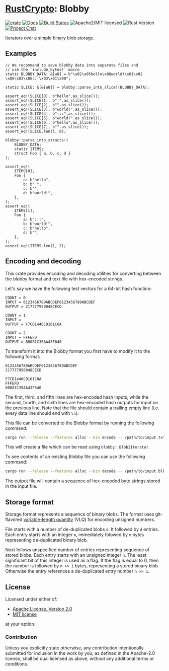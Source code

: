 # [RustCrypto]: Blobby

[![crate][crate-image]][crate-link]
[![Docs][docs-image]][docs-link]
[![Build Status][build-image]][build-link]
![Apache2/MIT licensed][license-image]
![Rust Version][rustc-image]
[![Project Chat][chat-image]][chat-link]

Iterators over a simple binary blob storage.

## Examples
```
// We recommend to save blobby data into separate files and
// use the `include_bytes!` macro
static BLOBBY_DATA: &[u8] = b"\x02\x05hello\x06world!\x01\x02 \x00\x03\x06:::\x03\x01\x00";

static SLICE: &[&[u8]] = blobby::parse_into_slice!(BLOBBY_DATA);

assert_eq!(SLICE[0], b"hello".as_slice());
assert_eq!(SLICE[1], b" ".as_slice());
assert_eq!(SLICE[2], b"".as_slice());
assert_eq!(SLICE[3], b"world!".as_slice());
assert_eq!(SLICE[4], b":::".as_slice());
assert_eq!(SLICE[5], b"world!".as_slice());
assert_eq!(SLICE[6], b"hello".as_slice());
assert_eq!(SLICE[7], b"".as_slice());
assert_eq!(SLICE.len(), 8);

blobby::parse_into_structs!(
    BLOBBY_DATA;
    static ITEMS;
    struct Foo { a, b, c, d }
);

assert_eq!(
    ITEMS[0],
    Foo {
        a: b"hello",
        b: b" ",
        c: b"",
        d: b"world!",
    },
);
assert_eq!(
    ITEMS[1],
    Foo {
        a: b":::",
        b: b"world!",
        c: b"hello",
        d: b"",
    },
);
assert_eq!(ITEMS.len(), 2);
```

## Encoding and decoding

This crate provides encoding and decoding utilities for converting between
the blobby format and text file with hex-encoded strings. 

Let's say we have the following test vectors for a 64-bit hash function:
```text
COUNT = 0
INPUT = 0123456789ABCDEF0123456789ABCDEF
OUTPUT = 217777950848CECD

COUNT = 1
INPUT = 
OUTPUT = F7CD1446C9161C0A

COUNT = 2
INPUT = FFFEFD
OUTPUT = 80081C35AA43F640

```

To transform it into the Blobby format you first have to modify it
to the following format:

```text
0123456789ABCDEF0123456789ABCDEF
217777950848CECD

F7CD1446C9161C0A
FFFEFD
80081C35AA43F640

```
The first, third, and fifth lines are hex-encoded hash inputs, while the second,
fourth, and sixth lines are hex-encoded hash outputs for input on the previous line.
Note that the file should contain a trailing empty line (i.e. every data line should end
with `\n`).

This file can be converted to the Blobby format by running the following command:
```sh
cargo run --release --features alloc --bin encode -- /path/to/input.txt /path/to/output.blb
```

This will create a file which can be read using `blobby::Blob2Iterator`.

To see contents of an existing Blobby file you can use the following command:
```sh
cargo run --release --features alloc --bin decode -- /path/to/input.blb /path/to/output.txt
```
The output file will contain a sequence of hex-encoded byte strings stored
in the input file. 

## Storage format

Storage format represents a sequence of binary blobs. The format uses
git-flavored [variable-length quantity][0] (VLQ) for encoding unsigned
numbers.

File starts with a number of de-duplicated blobs `d`. It followed by `d`
entries. Each entry starts with an integer `m`, immediately folowed by `m`
bytes representing de-duplicated binary blob.

Next follows unspecified number of entries representing sequence of stored
blobs. Each entry starts with an unsigned integer `n`. The least significant
bit of this integer is used as a flag. If the flag is equal to 0, then the
number is followed by `n >> 1` bytes, representing a stored binary blob.
Otherwise the entry references a de-duplicated entry number `n >> 1`.

[0]: https://en.wikipedia.org/wiki/Variable-length_quantity

## License

Licensed under either of:

 * [Apache License, Version 2.0](http://www.apache.org/licenses/LICENSE-2.0)
 * [MIT license](http://opensource.org/licenses/MIT)

at your option.

### Contribution

Unless you explicitly state otherwise, any contribution intentionally submitted for inclusion in the work by you, as defined in the Apache-2.0 license, shall be dual licensed as above, without any additional terms or conditions.

[//]: # (badges)

[crate-image]: https://img.shields.io/crates/v/blobby.svg
[crate-link]: https://crates.io/crates/blobby
[docs-image]: https://docs.rs/blobby/badge.svg
[docs-link]: https://docs.rs/blobby/
[license-image]: https://img.shields.io/badge/license-Apache2.0/MIT-blue.svg
[rustc-image]: https://img.shields.io/badge/rustc-1.85+-blue.svg
[chat-image]: https://img.shields.io/badge/zulip-join_chat-blue.svg
[chat-link]: https://rustcrypto.zulipchat.com/#narrow/stream/260052-utils
[build-image]: https://github.com/RustCrypto/utils/actions/workflows/blobby.yml/badge.svg?branch=master
[build-link]: https://github.com/RustCrypto/utils/actions/workflows/blobby.yml?query=branch:master

[//]: # (general links)

[RustCrypto]: https://github.com/rustcrypto
